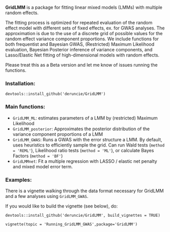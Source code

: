 **GridLMM** is a package for fitting linear mixed models (LMMs) with multiple random effects.

The fitting process is optimized for repeated evaluation of the random effect
    model with different sets of fixed effects, ex. for GWAS analyses. The approximation
    is due to the use of a discrete grid of possible values for the random effect variance
    component proportions. We include functions for both frequentist and Bayesian GWAS, 
    (Restricted) Maximum Likelihood evaluation, Bayesian Posterior inference of variance components,
    and Lasso/Elastic Net fitting of high-dimensional models with random effects.
    
Please treat this as a Beta version and let me know of issues running the functions.    
    
### Installation:
```{r}
devtools::install_github('deruncie/GridLMM')
```

### Main functions:

- `GridLMM_ML`: estimates parameters of a LMM by (restricted) Maximum Likelihood
- `GridLMM_posterior`: Approximates the posterior distribution of the variance component
proportions of a LMM
- `GridLMM_GWAS`: Runs a GWAS with the error structure a LMM. 
By default, uses heuristics to efficiently sample the grid. 
Can run Wald tests (`method = 'REML'`), Likelihood ratio tests (`method = 'ML'`), or calculate Bayes Factors (`method = 'BF'`)
- `GridLMMnet`: Fit a multiple regression with LASSO / elastic net penalty and mixed model error term.

### Examples:

There is a vignette walking through the data format necessary for GridLMM and a few analyses using `GridLMM_GWAS`.

If you would like to build the vignette (see below), do:
```{r}
devtools::install_github('deruncie/GridLMM', build_vignettes = TRUE)
```

```{r}
vignette(topic = 'Running_GridLMM_GWAS',package='GridLMM')
```

